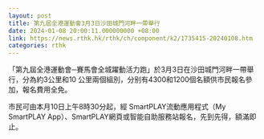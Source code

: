 ```yaml
---
layout: post
title: 第九屆全港運動會3月3日沙田城門河畔一帶舉行
date: 2024-01-08 20:00:11.000000000 +08:00
link: https://news.rthk.hk/rthk/ch/component/k2/1735415-20240108.htm
categories: rthk
---
```


「第九屆全港運動會─賽馬會全城躍動活力跑」於3月3日在沙田城門河畔一帶舉行，分為約3公里和10 公里兩個組別，分别有4300和1200個名額供市民報名參加，報名費用全免。

市民可由本月10日上午8時30分起，經 SmartPLAY流動應用程式（My SmartPLAY App）、SmartPLAY網頁或智能自助服務站報名，先到先得，額滿即止。
